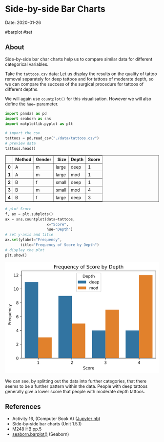 # Side-by-side Bar Charts

Date: 2020-01-26

#barplot #set

## About

Side-by-side bar char charts help us to compare similar data for different categorical variables.

Take the `tattoos.csv` data: Let us display the results on the quality of tattoo removal separately for deep tattoos and for tattoos of moderate depth, so we can compare the success of the surgical procedure for tattoos of different depths.

We will again use `countplot()` for this visualisation.
However we will also define the `hue=` parameter.

```python
import pandas as pd
import seaborn as sns
import matplotlib.pyplot as plt
```

```python
# import the csv
tattoos = pd.read_csv("./data/tattoos.csv")
# preview data
tattoos.head()
```

<div>
<style scoped>
    .dataframe tbody tr th:only-of-type {
        vertical-align: middle;
    }

    .dataframe tbody tr th {
        vertical-align: top;
    }
    
    .dataframe thead th {
        text-align: right;
    }
</style>
<table border="1" class="dataframe">
  <thead>
    <tr style="text-align: right;">
      <th></th>
      <th>Method</th>
      <th>Gender</th>
      <th>Size</th>
      <th>Depth</th>
      <th>Score</th>
    </tr>
  </thead>
  <tbody>
    <tr>
      <th>0</th>
      <td>A</td>
      <td>m</td>
      <td>large</td>
      <td>deep</td>
      <td>1</td>
    </tr>
    <tr>
      <th>1</th>
      <td>A</td>
      <td>m</td>
      <td>large</td>
      <td>mod</td>
      <td>1</td>
    </tr>
    <tr>
      <th>2</th>
      <td>B</td>
      <td>f</td>
      <td>small</td>
      <td>deep</td>
      <td>1</td>
    </tr>
    <tr>
      <th>3</th>
      <td>B</td>
      <td>m</td>
      <td>small</td>
      <td>mod</td>
      <td>4</td>
    </tr>
    <tr>
      <th>4</th>
      <td>B</td>
      <td>f</td>
      <td>large</td>
      <td>deep</td>
      <td>3</td>
    </tr>
  </tbody>
</table>
</div>

```python
# plot Score
f, ax = plt.subplots()
ax = sns.countplot(data=tattoos,
                   x="Score",
                   hue="Depth")
# set y-axis and title
ax.set(ylabel="Frequency",
       title="Frequency of Score by Depth")
# display the plot
plt.show()
```

![svg](./assets/fig_actA16.svg)

We can see, by splitting out the data into further categories, that there seems to be a further pattern within the data.
People with deep tattoos generally give a lower score that people with moderate depth tattoos.

## References

- Activity 16, (Computer Book A) ([Jupyter nb](https://github.com/ljk233/AutomatingM248/blob/master/comp_book/A-04-16_SideBySideBarCharts.ipynb))
- Side-by-side bar charts (Unit 1.5.1)
- M248 HB pp.5
- [seaborn.barplot()](https://seaborn.pydata.org/generated/seaborn.barplot.html#seaborn.barplot) (Seaborn)
